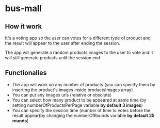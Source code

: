# bus-mall

## How it work

It's a voting app so the user can votes for a different type of product and the result will appear to the user after ending the session.

The app will generate a random products images to the user to vote and it will still generate products until the session end

## Functionalies

- The app will work on any number of products (you can specify them by inserting the product's images inside productsImages array)
- You can put any images urls (relative or obsolute)
- You can select how many product to be appeared at same time (by setting numberOfProductsPerPage variable **by default 3 images**)
- You can specify the session time (number of time to votes before the result appear(by changing the numberOfRounds variable **by default 25 rounds**)
